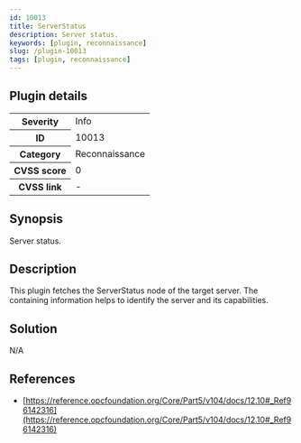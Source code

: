 ```yaml
---
id: 10013
title: ServerStatus
description: Server status.
keywords: [plugin, reconnaissance]
slug: /plugin-10013
tags: [plugin, reconnaissance]
---
```


## Plugin details

<table>
  <tr>
    <th>Severity</th>
    <td>Info</td>
  </tr>
  <tr>
    <th>ID</th>
    <td>10013</td>
  </tr>
    <tr>
    <th>Category</th>
    <td>Reconnaissance</td>
  </tr>
    <tr>
    <th>CVSS score</th>
    <td>0</td>
  </tr>
  <tr>
    <th>CVSS link</th>
    <td>-</td>
  </tr>
</table>

## Synopsis

Server status.

## Description

This plugin fetches the ServerStatus node of the target server. The containing information helps to identify the server and its capabilities.

## Solution

N/A

## References

* [https://reference.opcfoundation.org/Core/Part5/v104/docs/12.10#_Ref96142316](https://reference.opcfoundation.org/Core/Part5/v104/docs/12.10#_Ref96142316)
